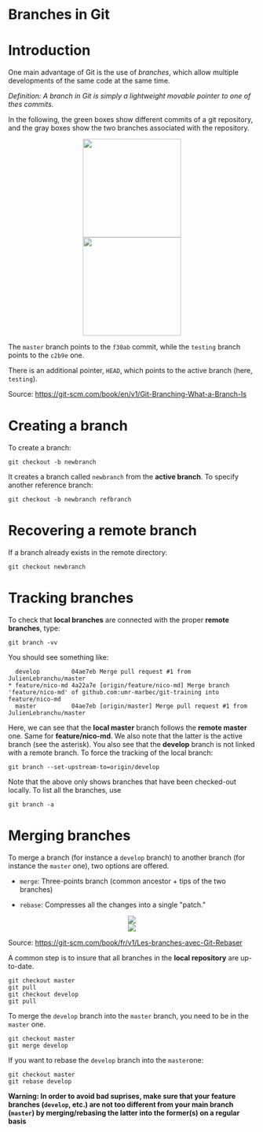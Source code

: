 Branches in Git
=====================

# Introduction

One main advantage of Git is the use of *branches*, which allow multiple
developments of the same code at the same time.

*Definition: A branch in Git is simply a lightweight movable pointer to
one of thes commits.* 

In the following, the green boxes show different commits of a git repository, and the gray boxes 
show the two branches associated with the repository.

<div align="center">
  <img src="../../presentation_gitTraining/img//git-branch-ter.png" height=200 hspace=100>
  <img src="../../presentation_gitTraining/img//git-branch-bis.png" height=200 >
</div>

The `master` branch points to the `f30ab` commit, while
the `testing` branch points to the `c2b9e` one. 

There is an additional pointer, `HEAD`, which points to the
active branch (here, `testing`).

Source: <https://git-scm.com/book/en/v1/Git-Branching-What-a-Branch-Is>

# Creating a branch

To create a branch: 

```
git checkout -b newbranch
```

It creates a branch called `newbranch` from the **active branch**. To specify another reference branch:

```
git checkout -b newbranch refbranch
```

# Recovering a remote branch

If a branch already exists in the remote directory:

```
git checkout newbranch
```

# Tracking branches

To check that **local branches** are connected with the proper **remote branches**, type:

```
git branch -vv
```

You should see something like:

```
  develop         04ae7eb Merge pull request #1 from JulienLebranchu/master
* feature/nico-md 4a22a7e [origin/feature/nico-md] Merge branch 'feature/nico-md' of github.com:umr-marbec/git-training into feature/nico-md
  master          04ae7eb [origin/master] Merge pull request #1 from JulienLebranchu/master
```

Here, we can see that the **local master** branch follows the **remote master** one. Same for **feature/nico-md**. We also note that the latter is the active 
branch (see the asterisk). You also see that the **develop** branch is not linked with a remote branch. To force the tracking of the local branch:

```
git branch --set-upstream-to=origin/develop
```

Note that the above only shows branches that have been checked-out locally. To list all the branches, use

```
git branch -a
```
 
# Merging branches

To merge a branch (for instance a `develop` branch) to another branch (for
instance the `master` one), two options are offered.

- `merge`: Three-points branch (common ancestor + tips of the two
    branches)

- `rebase`: Compresses all the changes into a single "patch."

<div align="center">
 <img src="../../presentation_gitTraining/img//git-merge-1.png">
</div>

<div align="center">
 <img src="../../presentation_gitTraining/img//git-merge-2.png">
</div>

Source: <https://git-scm.com/book/fr/v1/Les-branches-avec-Git-Rebaser>

A common step is to insure that all branches in the **local repository** are up-to-date.

```
git checkout master
git pull
git checkout develop
git pull
```

To merge the `develop` branch into the `master` branch, you need to be in the `master` one.

```
git checkout master
git merge develop
```

If you want to rebase the `develop` branch into the `master`one:

```
git checkout master
git rebase develop
```

**Warning: In order to avoid bad suprises, make sure that your feature 
branches (`develop`, etc.) are not too different from your main branch (`master`) by merging/rebasing the latter into the former(s)
on a regular basis**


